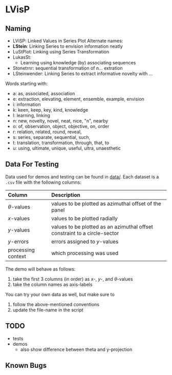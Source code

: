 # LVisP

## Naming
* LViSP: Linked Values in Series Plot
Alternate names:
* **LStein**: Linking Series to envision information neatly
* LuStPlot: Linking using Series Transformation
* LukasSt:
    * Learning using knowledge (by) associating sequences 
* Stonetrnr: sequential transformation of n... extration
* LSteinwender: Linking Series to extract informative novelty with ...

Words starting with:
* a: as, associated, association
* e: extraction, elevating, element, ensemble, example, envision
* i: information
* k: keen, keep, key, kind, knowledge
* l: learning, linking
* n: new, novelty, novel, neat, nice, "n", nearby
* o: of, observation, object, objective, on, order
* r: relation, related, round, reveal,
* s: series, separate, sequential, such,
* t: translation, transformation, through, that, to
* u: using, ultimate, unique, useful, ultra, unaesthetic

## Data For Testing
Data used for demos and testing can be found in [data/](./data/).
Each dataset is a `.csv` file with the following columns:

| Column | Description |
| :- | :- |
$\theta$-values | values to be plotted as azimuthal offset of the panel
$x$-values      | values to be plotted radially
$y$-values      | values to be plotted as an azimuthal offset constraint to a circle-sector
$y$-errors      | errors assigned to $y$-values
processing context  | which processing was used

The demo will behave as follows:
1. take the first 3 columns (in order) as $x$-, $y$-, and $\theta$-values
2. take the column names as axis-labels

You can try your own data as well, but make sure to
1. follow the above-mentioned conventions
2. update the file-name in the script

## TODO
* tests
* demos
    * also show difference between theta and y-projection

## Known Bugs
